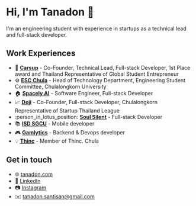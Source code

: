# Hi, I'm Tanadon :wave:

I'm an engineering student with experience in startups as a technical lead and full-stack developer.

## Work Experiences

-   :red_car: [**Carsup**](https://www.carsup.co/) - Co-Founder, Technical Lead, Full-stack Developer, 1st Place award and Thailand Representative of Global Student Entrepreneur
-   :gear: [**ESC Chula**](https://github.com/esc-chula) - Head of Technology Department, Engineering Student Committee, Chulalongkorn University
-   :house: [**Spacely AI**](https://spacely.ai) - Software Engineer, Full-stack Developer
-   :chart_with_upwards_trend: [**Doji**](https://www.doji.space) - Co-Founder, Full-stack Developer, Chulalongkorn Representative of Startup Thailand League
-   :person_in_lotus_position: [**Soul Silent**](https://www.instagram.com/soulsilent.official/) - Full-stack Developer
-   :books: [**ISD SGCU**](https://github.com/isd-sgcu) - Mobile developer
-   :video_game: [**Gamlytics**](https://www.gamlytics.co) - Backend & Devops developer
-   :bulb: [**Thinc**](https://github.com/thinc-org) - Member of Thinc. Chula

## Get in touch

-   :globe_with_meridians: [tanadon.com](https://tanadon.com)
-   :briefcase: [LinkedIn](https://www.linkedin.com/in/tanadon-santisan-16850318b/)
-   :camera: [Instagram](https://www.instagram.com/poonisnotconcrete/)
-   :envelope: [tanadon.santisan@gmail.com](mailto:tanadon.santisan@gmail.com)

